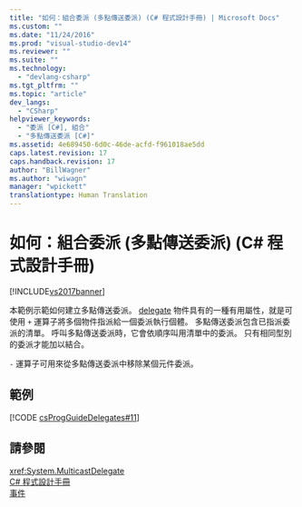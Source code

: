 ```yaml
---
title: "如何：組合委派 (多點傳送委派) (C# 程式設計手冊) | Microsoft Docs"
ms.custom: ""
ms.date: "11/24/2016"
ms.prod: "visual-studio-dev14"
ms.reviewer: ""
ms.suite: ""
ms.technology: 
  - "devlang-csharp"
ms.tgt_pltfrm: ""
ms.topic: "article"
dev_langs: 
  - "CSharp"
helpviewer_keywords: 
  - "委派 [C#], 組合"
  - "多點傳送委派 [C#]"
ms.assetid: 4e689450-6d0c-46de-acfd-f961018ae5dd
caps.latest.revision: 17
caps.handback.revision: 17
author: "BillWagner"
ms.author: "wiwagn"
manager: "wpickett"
translationtype: Human Translation
---
```

# 如何：組合委派 (多點傳送委派) (C# 程式設計手冊)
[!INCLUDE[vs2017banner](../../../csharp/includes/vs2017banner.md)]

本範例示範如何建立多點傳送委派。  [delegate](../../../csharp/language-reference/keywords/delegate.md) 物件具有的一種有用屬性，就是可使用 `+` 運算子將多個物件指派給一個委派執行個體。  多點傳送委派包含已指派委派的清單。  呼叫多點傳送委派時，它會依順序叫用清單中的委派。  只有相同型別的委派才能加以結合。  
  
 `-` 運算子可用來從多點傳送委派中移除某個元件委派。  
  
## 範例  
 [!CODE [csProgGuideDelegates#11](../CodeSnippet/VS_Snippets_VBCSharp/csProgGuideDelegates#11)]  
  
## 請參閱  
 <xref:System.MulticastDelegate>   
 [C\# 程式設計手冊](../../../csharp/programming-guide/index.md)   
 [事件](../../../csharp/programming-guide/events/index.md)